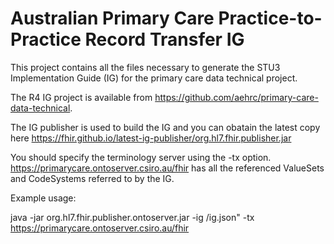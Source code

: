 # Australian Primary Care Practice-to-Practice Record Transfer IG

This project contains all the files necessary to generate the STU3 Implementation Guide (IG) for the primary care data technical project. 

The R4 IG project is available from https://github.com/aehrc/primary-care-data-technical.

The IG publisher is used to build the IG and you can obatain the latest copy here https://fhir.github.io/latest-ig-publisher/org.hl7.fhir.publisher.jar

You should specify the terminology server using the -tx option. https://primarycare.ontoserver.csiro.au/fhir has all the referenced ValueSets and CodeSystems referred to by the IG.

Example usage:

java -jar org.hl7.fhir.publisher.ontoserver.jar -ig <directory containging ig.json control file>/ig.json" -tx https://primarycare.ontoserver.csiro.au/fhir


